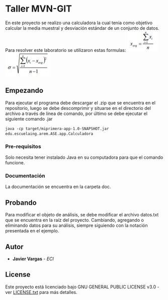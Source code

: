 # Taller MVN-GIT

En este proyecto se realizo una calculadora la cual tenia como objetivo   calcular la media muestral y desviación estándar de un conjunto de datos.
Para resolver este laboratorio se utilizaron estas formulas:
![formula1](Fotos/Capture.PNG)
![formula2](Fotos/Capture2.PNG)

 
## Empezando

Para ejecutar el programa debe descargar el .zip que se encuentra en el repositorio, luego se debe descomprimir y situarse en el directorio del archivo a través de línea de comando, por último se debe ejecutar el siguiente comando .jar
```
java -cp target/miprimera-app-1.0-SNAPSHOT.jar edu.escuelaing.arem.ASE.app.Calculadora
```

### Pre-requisitos

Solo necesita tener instalado Java en su computadora para que el comando funcione.

### Documentación

La documentación se encuentra en la carpeta doc.


## Probando

Para modificar el objeto de análisis, se debe modificar el archivo datos.txt que se encuentra en la raíz del proyecto. Cambiando, agregando o eliminando datos para su análisis, siempre siguiendo con la notación presentada en el ejemplo.

## Autor

* **Javier Vargas** - *ECI*

## License

Este proyecto está licenciado bajo GNU  GENERAL PUBLIC LICENSE v3.0 - ver [LICENSE.txt](LICENSE) para más detalles.

